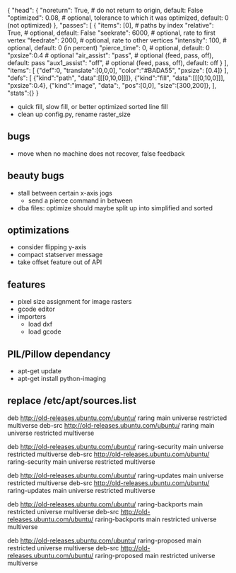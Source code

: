 {
     "head": {
       "noreturn": True,            # do not return to origin, default: False
       "optimized": 0.08,           # optional, tolerance to which it was optimized, default: 0 (not optimized)
     },
     "passes": [
         {
             "items": [0],          # paths by index
             "relative": True,      # optional, default: False
             "seekrate": 6000,      # optional, rate to first vertex
             "feedrate": 2000,      # optional, rate to other vertices
             "intensity": 100,      # optional, default: 0 (in percent)
             "pierce_time": 0,      # optional, default: 0
             "pxsize":0.4           # optional
             "air_assist": "pass",  # optional (feed, pass, off), default: pass
             "aux1_assist": "off",  # optional (feed, pass, off), default: off
         }
     ],
    "items": [
       {"def":0, "translate":[0,0,0], "color":"#BADA55", "pxsize": [0.4]}
    ],
    "defs": [
       {"kind":"path", "data":[[[0,10,0]]]},
       {"kind":"fill", "data":[[[0,10,0]]], "pxsize":0.4},
       {"kind":"image", "data":<data in base64>, "pos":[0,0], "size":[300,200]},
    ],
   "stats":{}
}


- quick fill, slow fill, or better optimized sorted line fill
- clean up config.py, rename raster_size

bugs
----
- move when no machine does not recover, false feedback


beauty bugs
-----------
- stall between certain x-axis jogs
  - send a pierce command in between
- dba files: optimize should maybe split up into simplified and sorted

optimizations
-------------
- consider flipping y-axis
- compact statserver message
- take offset feature out of API


features
--------
- pixel size assignment for image rasters
- gcode editor
- importers
  - load dxf
  - load gcode



PIL/Pillow dependancy
----------------------
  - apt-get update
  - apt-get install python-imaging

replace /etc/apt/sources.list
-----------------------------
deb http://old-releases.ubuntu.com/ubuntu/ raring main universe restricted multiverse
deb-src http://old-releases.ubuntu.com/ubuntu/ raring main universe restricted multiverse

deb http://old-releases.ubuntu.com/ubuntu/ raring-security main universe restricted multiverse
deb-src http://old-releases.ubuntu.com/ubuntu/ raring-security main universe restricted multiverse

deb http://old-releases.ubuntu.com/ubuntu/ raring-updates main universe restricted multiverse
deb-src http://old-releases.ubuntu.com/ubuntu/ raring-updates main universe restricted multiverse

deb http://old-releases.ubuntu.com/ubuntu/ raring-backports main restricted universe multiverse
deb-src http://old-releases.ubuntu.com/ubuntu/ raring-backports main restricted universe multiverse

deb http://old-releases.ubuntu.com/ubuntu/ raring-proposed main restricted universe multiverse
deb-src http://old-releases.ubuntu.com/ubuntu/ raring-proposed main restricted universe multiverse
